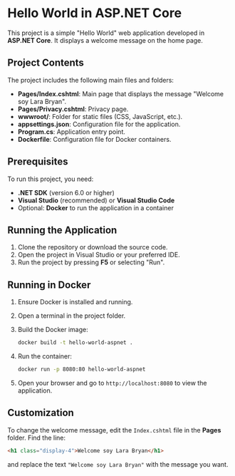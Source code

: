 # Hello World in ASP.NET Core

This project is a simple "Hello World" web application developed in **ASP.NET Core**. It displays a welcome message on the home page.

## Project Contents

The project includes the following main files and folders:

- **Pages/Index.cshtml**: Main page that displays the message "Welcome soy Lara Bryan".
- **Pages/Privacy.cshtml**: Privacy page.
- **wwwroot/**: Folder for static files (CSS, JavaScript, etc.).
- **appsettings.json**: Configuration file for the application.
- **Program.cs**: Application entry point.
- **Dockerfile**: Configuration file for Docker containers.

## Prerequisites

To run this project, you need:

- **.NET SDK** (version 6.0 or higher)
- **Visual Studio** (recommended) or **Visual Studio Code**
- Optional: **Docker** to run the application in a container

## Running the Application

1. Clone the repository or download the source code.
2. Open the project in Visual Studio or your preferred IDE.
3. Run the project by pressing **F5** or selecting "Run".

## Running in Docker

1. Ensure Docker is installed and running.
2. Open a terminal in the project folder.
3. Build the Docker image:

   ```bash
   docker build -t hello-world-aspnet .
   ```

4. Run the container:

   ```bash
   docker run -p 8080:80 hello-world-aspnet
   ```

5. Open your browser and go to `http://localhost:8080` to view the application.

## Customization

To change the welcome message, edit the `Index.cshtml` file in the **Pages** folder. Find the line:

```html
<h1 class="display-4">Welcome soy Lara Bryan</h1>
```

and replace the text `"Welcome soy Lara Bryan"` with the message you want.

